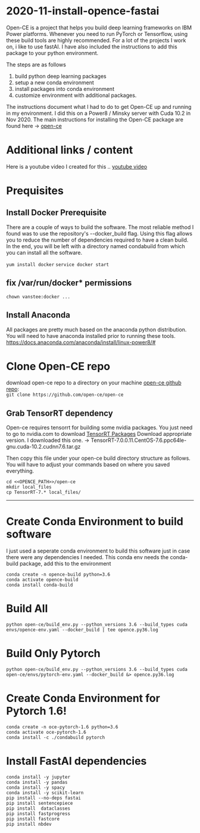 # 2020-11-install-opence-fastai
Open-CE is a project that helps you build deep learning frameworks on IBM Power platforms.  Whenever you need to run PyTorch or Tensorflow, using these build tools are highly recommended.  For a lot of the projects I work on, i like to use fastAI.  I have also included the instructions to add this package to your python environment.  

The steps are as follows

1. build python deep learning packages
2. setup a new conda environment
3. install packages into conda environment
4. customize environment with additional packages.

The instructions document what I had to do to get Open-CE up and running in my environment.  I did this on a Power8 / Minsky server with Cuda 10.2 in Nov 2020.  The main instructions for installing the Open-CE package are found here -> [open-ce](https://github.com/open-ce/open-ce)

# Additional links / content
Here is a youtube video I created for this ..
[youtube video](https://youtu.be/--bREvi9LqY)


# Prequisites
## Install Docker Prerequisite
There are a couple of ways to build the software.  The most reliable method I found was to use the repository's --docker_build flag.  Using this flag allows you to reduce the number of dependencies required to have a clean build.  In the end, you will be left with a directory named condabuild from which you can install all the software.

```yum install docker```
```service docker start```
## fix /var/run/docker* permissions
```chown vanstee:docker ...```

## Install Anaconda
All packages are pretty much based on the anaconda python distribution.  You will need to have anaconda installed prior to running these tools.
https://docs.anaconda.com/anaconda/install/linux-power8/#

# Clone Open-CE repo 
download open-ce repo to a directory on your machine
[open-ce github repo](https://github.com/open-ce/open-ce):<br>
```git clone https://github.com/open-ce/open-ce```


## Grab TensorRT dependency
Open-ce requires tensorrt for building some nvidia packages.  You just need to go to nvidia.com to download
[TensorRT Packages](https://developer.nvidia.com/nvidia-tensorrt-7x-download)
Download appropriate version.  I downloaded this one. -> TensorRT-7.0.0.11.CentOS-7.6.ppc64le-gnu.cuda-10.2.cudnn7.6.tar.gz

Then copy this file under your open-ce build directory structure as follows.  You will have to adjust your commands based on where you saved everything.
```
cd <<OPENCE_PATH>>/open-ce
mkdir local_files
cp TensorRT-7.* local_files/
```

---

# Create Conda Environment to build software
I just used a seperate conda environment to build this software just in case there were any dependencies I needed.  This conda env needs the conda-build package, add this to the environment
```
conda create -n opence-build python=3.6
conda activate opence-build
conda install conda-build
```


# Build All
```
python open-ce/build_env.py --python_versions 3.6 --build_types cuda  envs/opence-env.yaml --docker_build | tee opence.py36.log  
```

# Build Only Pytorch
```
python open-ce/build_env.py --python_versions 3.6 --build_types cuda  open-ce/envs/pytorch-env.yaml --docker_build &> opence.py36.log  
```

# Create Conda Environment for Pytorch 1.6!
```
conda create -n oce-pytorch-1.6 python=3.6
conda activate oce-pytorch-1.6
conda install -c ./condabuild pytorch
```

# Install FastAI dependencies
```
conda install -y jupyter
conda install -y pandas
conda install -y spacy
conda install -y scikit-learn
pip install --no-deps fastai
pip install sentencepiece
pip install  dataclasses
pip install fastprogress
pip install fastcore
pip install nbdev
```

